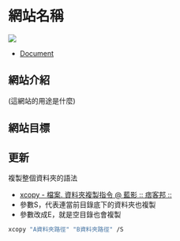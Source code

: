# 網站名稱



![](http://via.placeholder.com/600x150?text=This+is+banner )

* [Document](https://ayugioh2003.github.io/F2E-spirit-time-house/No3.admin-order/)

## 網站介紹

(這網站的用途是什麼)



## 網站目標



## 更新





複製整個資料夾的語法

* [xcopy - 檔案. 資料夾複製指令 @ 藍影 :: 痞客邦 ::](http://edisonshih.pixnet.net/blog/post/28109815-xcopy---%E6%AA%94%E6%A1%88.%E8%B3%87%E6%96%99%E5%A4%BE%E8%A4%87%E8%A3%BD%E6%8C%87%E4%BB%A4)
* 參數S，代表連當前目錄底下的資料夾也複製
* 參數改成E，就是空目錄也會複製

```bash
xcopy "A資料夾路徑" "B資料夾路徑" /S
```

